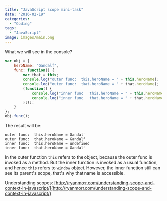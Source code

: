 ```yaml
---
title: "JavaScript scope mini-task"
date: "2016-02-19"
categories:
  - "Coding"
tags:
  - "JavaScript"
image: images/main.png
---
```


What we will see in the console?

```javascript
var obj = {
    heroName: "Gandalf",
    func: function() {
        var that = this;
        console.log("outer func:  this.heroName = " + this.heroName);
        console.log("outer func:  that.heroName = " + that.heroName);
        (function() {
            console.log("inner func:  this.heroName = " + this.heroName);
            console.log("inner func:  that.heroName = " + that.heroName);
        }());
    }
};
obj.func();
```

The result will be:

```
outer func:  this.heroName = Gandalf
outer func:  that.heroName = Gandalf
inner func:  this.heroName = undefined
inner func:  that.heroName = Gandalf
```

In the outer function `this` refers to the object, because the outer func is invoked as a method. But the inner function is invoked as a usual function, and hence `this` refers to `window` object. However, the inner function still can see its parent's scope, that's why that.name is accessible.

Understanding scopes: [http://ryanmorr.com/understanding-scope-and-context-in-javascript/](http://ryanmorr.com/understanding-scope-and-context-in-javascript/)
